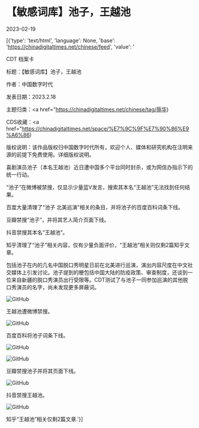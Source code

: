 # 【敏感词库】池子，王越池

2023-02-19

[{'type': 'text/html', 'language': None, 'base': 'https://chinadigitaltimes.net/chinese/feed', 'value': '

CDT 档案卡

标题：【敏感词库】池子，王越池

作者：中国数字时代

发表日期：2023.2.18

主题归类：<a href="https://chinadigitaltimes.net/chinese/tag/辱华)

CDS收藏：<a href="https://chinadigitaltimes.net/space/%E7%9C%9F%E7%90%86%E9%A6%86)

版权说明：该作品版权归中国数字时代所有，欢迎个人、媒体和研究机构在注明来源的前提下免费使用。详细版权说明。





喜剧演员池子（本名王越池）近日遭中国多个平台同时封杀，或为网信办指示下的统一行动。





“池子”在微博被禁搜，仅显示少量蓝V发言，搜索其本名“王越池”无法找到任何结果。





百度大量清理了“池子 北美巡演”相关的条目，并将池子的百度百科词条下线。





豆瓣禁搜“池子”，并将其艺人简介页面下线。





抖音禁搜其本名“王越池”。





知乎清理了“池子”相关内容，仅有少量负面评价，“王越池”相关则仅剩2篇知乎文章。





包括池子在内的几名中国脱口秀明星日前在北美进行巡演，演出内容尺度在中文社交媒体上引发讨论。池子提到的梗包括中国大陆的防疫政策、审查制度，还谈到一位来自新疆的脱口秀演员出行受限等。CDT测试了与池子一同参加巡演的其他脱口秀演员的名字，尚未发现更多屏蔽词。



![GitHub](https://chinadigitaltimes.net/chinese/files/2023/02/屏幕截图-2023-02-18-141737.png)

王越池遭微博禁搜。



![GitHub](https://chinadigitaltimes.net/chinese/files/2023/02/屏幕截图-2023-02-18-142907.png)

百度百科将池子词条下线。



![GitHub](https://chinadigitaltimes.net/chinese/files/2023/02/屏幕截图-2023-02-18-150505.png)

![GitHub](https://chinadigitaltimes.net/chinese/files/2023/02/屏幕截图-2023-02-18-150116.png)

豆瓣禁搜池子并将其页面下线。



![GitHub](https://chinadigitaltimes.net/chinese/files/2023/02/屏幕截图-2023-02-18-150518.png)

抖音禁搜王越池。



![GitHub](https://chinadigitaltimes.net/chinese/files/2023/02/屏幕截图-2023-02-18-152341.png)

知乎“王越池”相关仅剩2篇文章.'}]
